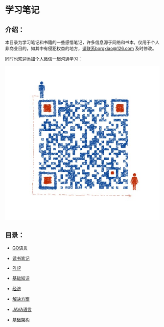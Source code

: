 # 学习笔记
## 介绍：

本目录为学习笔记和书籍的一些感悟笔记，许多信息源于网络和书本，仅用于个人非商业目的，如其中有侵犯权益的地方，请联系borgxiao@126.com 及时修改。

同时也欢迎添加个人微信一起沟通学习：

![](./wx.jpeg)

## 目录：

- [GO语言](./Golang)


- [读书笔记](./读书笔记)
- [PHP](./PHP/)
- [基础知识](./基础)
- [经济](./经济)
- [解决方案](./方案)
- [JAVA语言](./Java)
- [基础架构](./基础)

